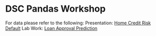 # DSC Pandas Workshop

For data please refer to the following:
Presentation: [Home Credit Risk Default](https://www.kaggle.com/competitions/home-credit-default-risk)
Lab Work: [Loan Approval Prediction](https://www.kaggle.com/competitions/playground-series-s4e10/data)
